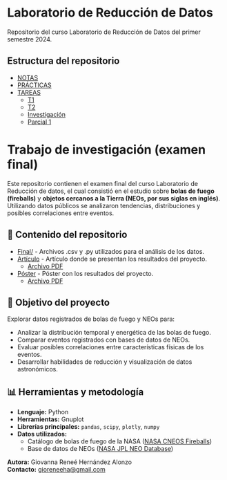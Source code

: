 # Laboratorio de Reducción de Datos

Repositorio del curso Laboratorio de Reducción de Datos del primer semestre 2024.

## Estructura del repositorio
* [NOTAS](Notas)
* [PRÁCTICAS](Prácticas)
* [TAREAS](Tareas)
    * [T1](Tareas/T1)
    * [T2](Tareas/T2)
    * [Investigación](Tareas/Final)
    * [Parcial 1](Tareas/Parcial_1)
 
# Trabajo de investigación (examen final)
Este repositorio contienen el examen final del curso Laboratorio de Reducción de datos, el cual consistió en el estudio sobre **bolas de fuego (fireballs)** y **objetos cercanos a la Tierra (NEOs, por sus siglas en inglés)**. Utilizando datos públicos se analizaron tendencias, distribuciones y posibles correlaciones entre eventos.

## 📂 Contenido del repositorio
- [Final/](Tareas/Final) - Archivos .csv y .py utilizados para el análisis de los datos.
- [Artículo](Tareas/Final/Artículo) - Artículo donde se presentan los resultados del proyecto.
   - [Archivo PDF](Tareas/Final/Artículo/Article.pdf)
- [Póster](Tareas/Final/Poster) - Póster con los resultados del proyecto.
   - [Archivo PDF](Tareas/Final/Poster/Poster.pdf)

## 🧪 Objetivo del proyecto

Explorar datos registrados de bolas de fuego y NEOs para:

- Analizar la distribución temporal y energética de las bolas de fuego.
- Comparar eventos registrados con bases de datos de NEOs.
- Evaluar posibles correlaciones entre características físicas de los eventos.
- Desarrollar habilidades de reducción y visualización de datos astronómicos.

## 📊 Herramientas y metodología

- **Lenguaje:** Python
- **Herramientas:** Gnuplot
- **Librerías principales:** `pandas`, `scipy`, `plotly`, `numpy`
- **Datos utilizados:**
  - Catálogo de bolas de fuego de la NASA ([NASA CNEOS Fireballs](https://cneos.jpl.nasa.gov/fireballs/))
  - Base de datos de NEOs ([NASA JPL NEO Database](https://cneos.jpl.nasa.gov/sentry/))
 
**Autora:** Giovanna Reneé Hernández Alonzo  
**Contacto:** gioreneeha@gmail.com
